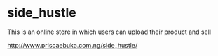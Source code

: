 # side_hustle
This is an online store in which users can upload their product and sell

http://www.priscaebuka.com.ng/side_hustle/
